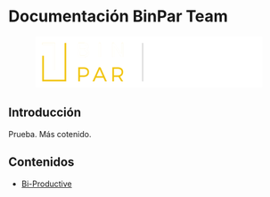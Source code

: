 <!-- markdownlint-disable MD033 -->
# Documentación BinPar Team

<p align="center">
  <img src="./img/binpar_logo.png" />
</p>

## Introducción

Prueba. Más cotenido.

## Contenidos

- [Bi-Productive](./bi-productive.md)
